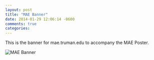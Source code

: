 ```yaml
---
layout: post
title: "MAE Banner"
date: 2014-01-29 12:06:14 -0600
comments: true
categories: 
---
```

This is the banner for mae.truman.edu to accompany the MAE Poster. 

![MAE Banner](/images/posts/mae_banner.jpg "MAE Banner")